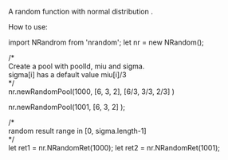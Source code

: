 A random function with normal distribution .

How to use:

import NRandrom from 'nrandom';
let nr = new NRandom();

/*<br/>
Create a pool with poolId, miu and sigma.<br/>
sigma[i] has a default value miu[i]/3<br/>
*/<br/>
nr.newRandomPool(1000, 
  [6, 3, 2],
  [6/3, 3/3, 2/3]
)

nr.newRandomPool(1001, 
  [6, 3, 2]
);

/*<br/>
random result range in [0, sigma.length-1]<br/>
*/<br/>
let ret1 = nr.NRandomRet(1000);
let ret2 = nr.NRandomRet(1001);

